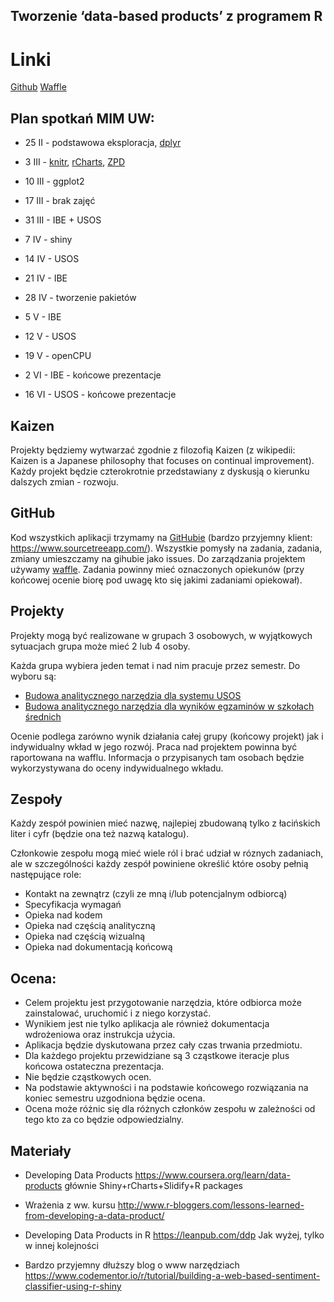 Tworzenie ‘data-based products’ z programem R
---------------------------------------------

# Linki

[Github](https://pbiecek.gitbooks.io/przewodnik/content/Programowanie/jak_korzystac_z_serwisu_github_i_waffle.html)
[Waffle](https://pbiecek.gitbooks.io/przewodnik/content/Programowanie/jak_korzystac_z_serwisu_waffle.html)



Plan spotka&#324; MIM UW:
-------------------------

* 25 II - podstawowa eksploracja, [dplyr](https://rawgithub.com/pbiecek/DataProducts/master/MIMUW_2016/materialy/dplyr/dplyr.html)
* 3 III - [knitr](https://pbiecek.gitbooks.io/przewodnik/content/Programowanie/jak_tworzyc_raporty.html), [rCharts](https://pbiecek.gitbooks.io/przewodnik/content/Wizualizacja/jak_tworzyc_interaktywne_wykresy.html), [ZPD](https://rawgit.com/pbiecek/DataProducts/master/MIMUW_2016/WynikiEgzaminacyjne/wczytaj.html)
* 10 III - ggplot2

* 17 III - brak zajęć
* 31 III - IBE + USOS

* 7 IV - shiny

* 14 IV - USOS
* 21 IV - IBE

* 28 IV - tworzenie pakietów

* 5 V - IBE
* 12 V - USOS

* 19 V - openCPU

* 2 VI - IBE - końcowe prezentacje
* 16 VI - USOS - końcowe prezentacje


Kaizen
------

Projekty będziemy wytwarzać zgodnie z filozofią Kaizen (z wikipedii: Kaizen is a Japanese philosophy that focuses on continual improvement).
Każdy projekt będzie czterokrotnie przedstawiany z dyskusją o kierunku dalszych zmian - rozwoju. 


GitHub
------

Kod wszystkich aplikacji trzymamy na [GitHubie](https://github.com/pbiecek/DataProducts/tree/master/MIMUW_2016) (bardzo przyjemny klient: https://www.sourcetreeapp.com/).
Wszystkie pomysły na zadania, zadania, zmiany umieszczamy na gihubie jako issues. 
Do zarządzania projektem używamy [waffle](https://waffle.io/pbiecek/DataProducts).
Zadania powinny mieć oznaczonych opiekunów (przy końcowej ocenie biorę pod uwagę kto się jakimi zadaniami opiekował).


Projekty
--------

Projekty mogą być realizowane w grupach 3 osobowych, w wyjątkowych sytuacjach grupa może mieć 2 lub 4 osoby. 

Każda grupa wybiera jeden temat i nad nim pracuje przez semestr.
Do wyboru są:

* [Budowa analitycznego narzędzia dla systemu USOS](https://github.com/pbiecek/DataProducts/tree/master/MIMUW_2016/USOS)
* [Budowa analitycznego narzędzia dla wyników egzaminów w szkołach średnich](https://github.com/pbiecek/DataProducts/tree/master/MIMUW_2016/WynikiEgzaminacyjne)

Ocenie podlega zarówno wynik działania całej grupy (końcowy projekt) jak i indywidualny wkład w jego rozwój. 
Praca nad projektem powinna być raportowana na wafflu. 
Informacja o przypisanych tam osobach będzie wykorzystywana do oceny indywidualnego wkładu.


Zespoły
-------

Każdy zespół powinien mieć nazwę, najlepiej zbudowaną tylko z łacińskich liter i cyfr (będzie ona też nazwą katalogu).

Członkowie zespołu mogą mieć wiele ról i brać udział w róznych zadaniach, ale w szczególności każdy zespół powiniene określić które osoby pełnią następujące role:

* Kontakt na zewnątrz (czyli ze mną i/lub potencjalnym odbiorcą)
* Specyfikacja wymagań
* Opieka nad kodem
* Opieka nad częścią analityczną
* Opieka nad częścią wizualną
* Opieka nad dokumentacją końcową


Ocena:
------

* Celem projektu jest przygotowanie narzędzia, które odbiorca może zainstalować, uruchomić i z niego korzystać.
* Wynikiem jest nie tylko aplikacja ale również dokumentacja wdrożeniowa oraz instrukcja użycia.
* Aplikacja będzie dyskutowana przez cały czas trwania przedmiotu. 
* Dla każdego projektu przewidziane są 3 cząstkowe iteracje plus końcowa ostateczna prezentacja.
* Nie będzie cząstkowych ocen.
* Na podstawie aktywności i na podstawie końcowego rozwiązania na koniec semestru uzgodniona będzie ocena.
* Ocena może różnic się dla różnych członków zespołu w zależności od tego kto za co będzie odpowiedzialny.


Materiały
---------

* Developing Data Products
https://www.coursera.org/learn/data-products
głównie Shiny+rCharts+Slidify+R packages

* Wrażenia z ww. kursu
http://www.r-bloggers.com/lessons-learned-from-developing-a-data-product/

* Developing Data Products in R
https://leanpub.com/ddp
Jak wyżej, tylko w innej kolejności

* Bardzo przyjemny dłuższy blog o www narzędziach
https://www.codementor.io/r/tutorial/building-a-web-based-sentiment-classifier-using-r-shiny


